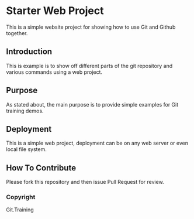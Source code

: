 # Starter Web Project

This is a simple website project for showing how to use Git and Github together.

## Introduction

This is example is to show off different parts of the git repository and various commands using a web project.

## Purpose

As stated about, the main purpose is to provide simple examples for Git training demos.

## Deployment

This is a simple web project, deployment can be on any web server or even local file system.

## How To Contribute

Please fork this repository and then issue Pull Request for review.

### Copyright

Git.Training